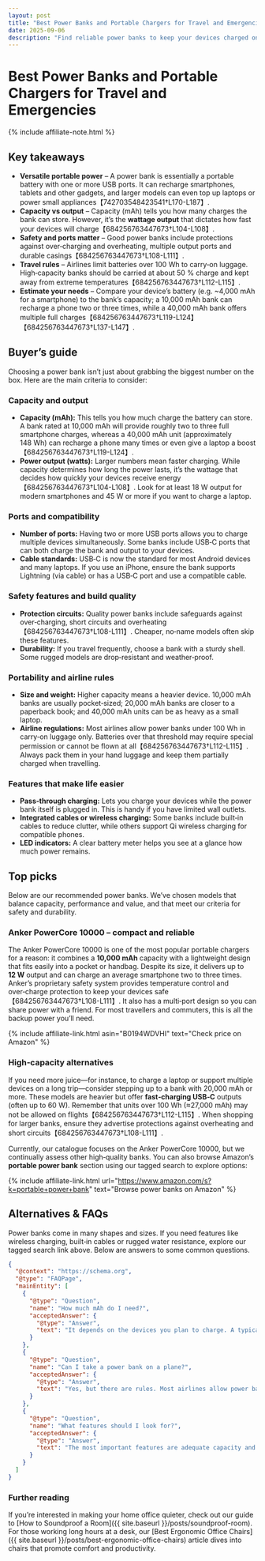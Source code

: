 ```yaml
---
layout: post
title: "Best Power Banks and Portable Chargers for Travel and Emergencies"
date: 2025-09-06
description: "Find reliable power banks to keep your devices charged on the go; learn about capacity, output and safety features."
---
```


# Best Power Banks and Portable Chargers for Travel and Emergencies

{% include affiliate-note.html %}

## Key takeaways
* **Versatile portable power** – A power bank is essentially a portable battery with one or more USB ports. It can recharge smartphones, tablets and other gadgets, and larger models can even top up laptops or power small appliances【742703548423541†L170-L187】.
* **Capacity vs output** – Capacity (mAh) tells you how many charges the bank can store. However, it’s the **wattage output** that dictates how fast your devices will charge【684256763447673†L104-L108】.
* **Safety and ports matter** – Good power banks include protections against over‑charging and overheating, multiple output ports and durable casings【684256763447673†L108-L111】.
* **Travel rules** – Airlines limit batteries over 100 Wh to carry‑on luggage. High‑capacity banks should be carried at about 50 % charge and kept away from extreme temperatures【684256763447673†L112-L115】.
* **Estimate your needs** – Compare your device’s battery (e.g. ~4,000 mAh for a smartphone) to the bank’s capacity; a 10,000 mAh bank can recharge a phone two or three times, while a 40,000 mAh bank offers multiple full charges【684256763447673†L119-L124】【684256763447673†L137-L147】.

## Buyer’s guide

Choosing a power bank isn’t just about grabbing the biggest number on the box. Here are the main criteria to consider:

### Capacity and output

* **Capacity (mAh):** This tells you how much charge the battery can store. A bank rated at 10,000 mAh will provide roughly two to three full smartphone charges, whereas a 40,000 mAh unit (approximately 148 Wh) can recharge a phone many times or even give a laptop a boost【684256763447673†L119-L124】.
* **Power output (watts):** Larger numbers mean faster charging. While capacity determines how long the power lasts, it’s the wattage that decides how quickly your devices receive energy【684256763447673†L104-L108】. Look for at least 18 W output for modern smartphones and 45 W or more if you want to charge a laptop.

### Ports and compatibility

* **Number of ports:** Having two or more USB ports allows you to charge multiple devices simultaneously. Some banks include USB‑C ports that can both charge the bank and output to your devices.
* **Cable standards:** USB‑C is now the standard for most Android devices and many laptops. If you use an iPhone, ensure the bank supports Lightning (via cable) or has a USB‑C port and use a compatible cable.

### Safety features and build quality

* **Protection circuits:** Quality power banks include safeguards against over‑charging, short circuits and overheating【684256763447673†L108-L111】. Cheaper, no‑name models often skip these features.
* **Durability:** If you travel frequently, choose a bank with a sturdy shell. Some rugged models are drop‑resistant and weather‑proof.

### Portability and airline rules

* **Size and weight:** Higher capacity means a heavier device. 10,000 mAh banks are usually pocket‑sized; 20,000 mAh banks are closer to a paperback book; and 40,000 mAh units can be as heavy as a small laptop.
* **Airline regulations:** Most airlines allow power banks under 100 Wh in carry‑on luggage only. Batteries over that threshold may require special permission or cannot be flown at all【684256763447673†L112-L115】. Always pack them in your hand luggage and keep them partially charged when travelling.

### Features that make life easier

* **Pass‑through charging:** Lets you charge your devices while the power bank itself is plugged in. This is handy if you have limited wall outlets.
* **Integrated cables or wireless charging:** Some banks include built‑in cables to reduce clutter, while others support Qi wireless charging for compatible phones.
* **LED indicators:** A clear battery meter helps you see at a glance how much power remains.

## Top picks

Below are our recommended power banks. We’ve chosen models that balance capacity, performance and value, and that meet our criteria for safety and durability.

### Anker PowerCore 10000 – compact and reliable

The Anker PowerCore 10000 is one of the most popular portable chargers for a reason: it combines a **10,000 mAh** capacity with a lightweight design that fits easily into a pocket or handbag. Despite its size, it delivers up to **12 W** output and can charge an average smartphone two to three times. Anker’s proprietary safety system provides temperature control and over‑charge protection to keep your devices safe【684256763447673†L108-L111】. It also has a multi‑port design so you can share power with a friend. For most travellers and commuters, this is all the backup power you’ll need.

{% include affiliate-link.html asin="B0194WDVHI" text="Check price on Amazon" %}

### High‑capacity alternatives

If you need more juice—for instance, to charge a laptop or support multiple devices on a long trip—consider stepping up to a bank with 20,000 mAh or more. These models are heavier but offer **fast‑charging USB‑C** outputs (often up to 60 W). Remember that units over 100 Wh (≈27,000 mAh) may not be allowed on flights【684256763447673†L112-L115】. When shopping for larger banks, ensure they advertise protections against overheating and short circuits【684256763447673†L108-L111】.

Currently, our catalogue focuses on the Anker PowerCore 10000, but we continually assess other high‑quality banks. You can also browse Amazon’s **portable power bank** section using our tagged search to explore options:

{% include affiliate-link.html url="https://www.amazon.com/s?k=portable+power+bank" text="Browse power banks on Amazon" %}

## Alternatives & FAQs

Power banks come in many shapes and sizes. If you need features like wireless charging, built‑in cables or rugged water resistance, explore our tagged search link above. Below are answers to some common questions.

```json
{
  "@context": "https://schema.org",
  "@type": "FAQPage",
  "mainEntity": [
    {
      "@type": "Question",
      "name": "How much mAh do I need?",
      "acceptedAnswer": {
        "@type": "Answer",
        "text": "It depends on the devices you plan to charge. A typical smartphone battery is around 4,000 mAh; a 10,000 mAh power bank can top it up two to three times, while a 20,000 mAh model offers roughly five charges. Ultra‑high‑capacity banks (40,000 mAh ≈148 Wh) provide enough power for multiple devices or a laptop recharge【684256763447673†L119-L124】【684256763447673†L137-L147】."
      }
    },
    {
      "@type": "Question",
      "name": "Can I take a power bank on a plane?",
      "acceptedAnswer": {
        "@type": "Answer",
        "text": "Yes, but there are rules. Most airlines allow power banks up to 100 Wh (≈27,000 mAh) in carry‑on luggage only; they cannot be stored in checked baggage. Larger units may require airline approval or are prohibited【684256763447673†L112-L115】. When travelling, partially discharge the bank to about 50 % and avoid exposing it to extreme heat or cold to prolong its life【684256763447673†L112-L115】."
      }
    },
    {
      "@type": "Question",
      "name": "What features should I look for?",
      "acceptedAnswer": {
        "@type": "Answer",
        "text": "The most important features are adequate capacity and fast‑charging output (watts). Also look for over‑charge and temperature protection, multiple USB ports and a robust shell【684256763447673†L104-L108】【684256763447673†L108-L111】. Extras like pass‑through charging, built‑in cables or wireless charging can make the bank more convenient."
      }
    }
  ]
}
```

### Further reading

If you’re interested in making your home office quieter, check out our guide to [How to Soundproof a Room]({{ site.baseurl }}/posts/soundproof-room). For those working long hours at a desk, our [Best Ergonomic Office Chairs]({{ site.baseurl }}/posts/best-ergonomic-office-chairs) article dives into chairs that promote comfort and productivity.
